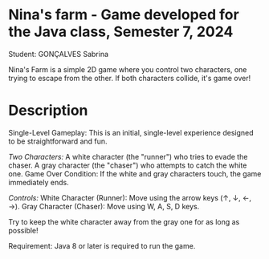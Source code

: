 # Nina's farm - Game developed for the Java class, Semester 7, 2024
Student: GONÇALVES Sabrina

Nina's Farm is a simple 2D game where you control two characters, one trying to escape from the other. If both characters collide, it's game over!

# Description

Single-Level Gameplay: This is an initial, single-level experience designed to be straightforward and fun.

_Two Characters:_
A white character (the "runner") who tries to evade the chaser.
A gray character (the "chaser") who attempts to catch the white one.
Game Over Condition: If the white and gray characters touch, the game immediately ends. 

_Controls:_
White Character (Runner): Move using the arrow keys (↑, ↓, ←, →).
Gray Character (Chaser): Move using W, A, S, D keys.

Try to keep the white character away from the gray one for as long as possible!

Requirement: Java 8 or later is required to run the game.
